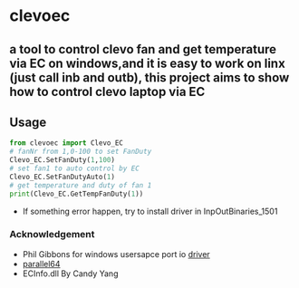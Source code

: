 # clevoec
## a tool to control clevo fan and get temperature via EC on windows,and it is easy to work on linx (just call inb and outb), this project aims to show how to control clevo laptop via EC
## Usage
```python
from clevoec import Clevo_EC
# fanNr from 1,0-100 to set FanDuty
Clevo_EC.SetFanDuty(1,100)
# set fan1 to auto control by EC
Clevo_EC.SetFanDutyAuto(1)
# get temperature and duty of fan 1
print(Clevo_EC.GetTempFanDuty(1))
```
* If something error happen, try to install driver in InpOutBinaries_1501
### Acknowledgement
* Phil Gibbons for windows usersapce port io [driver](https://www.highrez.co.uk/Downloads/InpOut32/)
* [parallel64](https://github.com/tekktrik/parallel64)
* ECInfo.dll By Candy Yang
